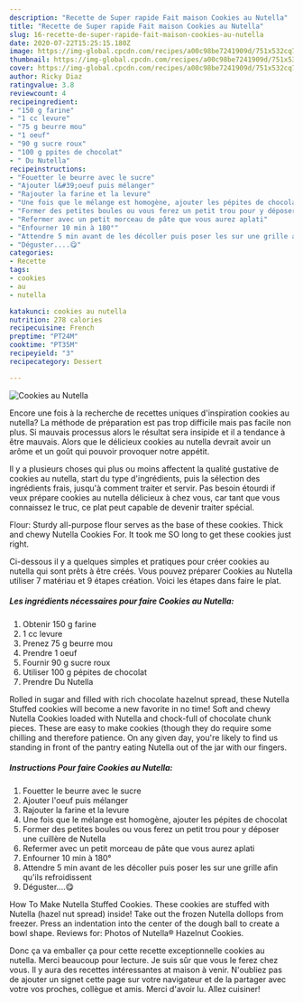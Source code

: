 ```yaml
---
description: "Recette de Super rapide Fait maison Cookies au Nutella"
title: "Recette de Super rapide Fait maison Cookies au Nutella"
slug: 16-recette-de-super-rapide-fait-maison-cookies-au-nutella
date: 2020-07-22T15:25:15.180Z
image: https://img-global.cpcdn.com/recipes/a00c98be7241909d/751x532cq70/cookies-au-nutella-photo-principale-de-la-recette.jpg
thumbnail: https://img-global.cpcdn.com/recipes/a00c98be7241909d/751x532cq70/cookies-au-nutella-photo-principale-de-la-recette.jpg
cover: https://img-global.cpcdn.com/recipes/a00c98be7241909d/751x532cq70/cookies-au-nutella-photo-principale-de-la-recette.jpg
author: Ricky Diaz
ratingvalue: 3.8
reviewcount: 4
recipeingredient:
- "150 g farine"
- "1 cc levure"
- "75 g beurre mou"
- "1 oeuf"
- "90 g sucre roux"
- "100 g ppites de chocolat"
- " Du Nutella"
recipeinstructions:
- "Fouetter le beurre avec le sucre"
- "Ajouter l&#39;oeuf puis mélanger"
- "Rajouter la farine et la levure"
- "Une fois que le mélange est homogène, ajouter les pépites de chocolat"
- "Former des petites boules ou vous ferez un petit trou pour y déposer une cuillère de Nutella"
- "Refermer avec un petit morceau de pâte que vous aurez aplati"
- "Enfourner 10 min à 180°"
- "Attendre 5 min avant de les décoller puis poser les sur une grille afin qu&#39;ils refroidissent"
- "Déguster....😋"
categories:
- Recette
tags:
- cookies
- au
- nutella

katakunci: cookies au nutella 
nutrition: 278 calories
recipecuisine: French
preptime: "PT24M"
cooktime: "PT35M"
recipeyield: "3"
recipecategory: Dessert

---
```



![Cookies au Nutella](https://img-global.cpcdn.com/recipes/a00c98be7241909d/751x532cq70/cookies-au-nutella-photo-principale-de-la-recette.jpg)

Encore une fois à la recherche de recettes uniques d'inspiration cookies au nutella? La méthode de préparation est pas trop difficile mais pas facile non plus. Si mauvais processus alors le résultat sera insipide et il a tendance à être mauvais. Alors que le délicieux cookies au nutella devrait avoir un arôme et un goût qui pouvoir provoquer notre appétit.

Il y a plusieurs choses qui plus ou moins affectent la qualité gustative de cookies au nutella, start du type d'ingrédients, puis la sélection des ingrédients frais, jusqu'à comment traiter et servir. Pas besoin étourdi if veux prépare cookies au nutella délicieux à chez vous, car tant que vous connaissez le truc, ce plat peut capable de devenir traiter spécial.

Flour: Sturdy all-purpose flour serves as the base of these cookies. Thick and chewy Nutella Cookies For. It took me SO long to get these cookies just right.


Ci-dessous il y a quelques simples et pratiques pour créer cookies au nutella qui sont prêts à être créés. Vous pouvez préparer Cookies au Nutella utiliser 7 matériau et 9 étapes création. Voici les étapes dans faire le plat.

<!--inarticleads1-->

##### Les ingrédients nécessaires pour faire Cookies au Nutella:

1. Obtenir 150 g farine
1.  1 cc levure
1. Prenez 75 g beurre mou
1. Prendre 1 oeuf
1. Fournir 90 g sucre roux
1. Utiliser 100 g pépites de chocolat
1. Prendre  Du Nutella


Rolled in sugar and filled with rich chocolate hazelnut spread, these Nutella Stuffed cookies will become a new favorite in no time! Soft and chewy Nutella Cookies loaded with Nutella and chock-full of chocolate chunk pieces. These are easy to make cookies (though they do require some chilling and therefore patience. On any given day, you&#39;re likely to find us standing in front of the pantry eating Nutella out of the jar with our fingers. 

<!--inarticleads2-->

##### Instructions Pour faire Cookies au Nutella:

1. Fouetter le beurre avec le sucre
1. Ajouter l&#39;oeuf puis mélanger
1. Rajouter la farine et la levure
1. Une fois que le mélange est homogène, ajouter les pépites de chocolat
1. Former des petites boules ou vous ferez un petit trou pour y déposer une cuillère de Nutella
1. Refermer avec un petit morceau de pâte que vous aurez aplati
1. Enfourner 10 min à 180°
1. Attendre 5 min avant de les décoller puis poser les sur une grille afin qu&#39;ils refroidissent
1. Déguster....😋


How To Make Nutella Stuffed Cookies. These cookies are stuffed with Nutella (hazel nut spread) inside! Take out the frozen Nutella dollops from freezer. Press an indentation into the center of the dough ball to create a bowl shape. Reviews for: Photos of Nutella® Hazelnut Cookies. 


Donc ça va emballer ça pour cette recette exceptionnelle cookies au nutella. Merci beaucoup pour lecture. Je suis sûr que vous le ferez chez vous. Il y aura des recettes  intéressantes at maison à venir. N'oubliez pas de ajouter un signet cette page sur votre navigateur et de la partager avec votre vos proches, collègue et amis. Merci d'avoir lu. Allez cuisiner!
